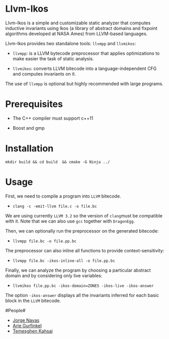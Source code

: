 # Llvm-Ikos #

Llvm-Ikos is a simple and customizable static analyzer that computes inductive invariants
using Ikos (a library of abstract domains and fixpoint algorithms
developed at NASA Ames) from LLVM-based languages.

Llvm-Ikos provides two standalone tools: `llvmpp` and `llvmikos`:

- `llvmpp`: is a LLVM bytecode preprocessor that applies optimizations to make easier
the task of static analysis. 

- `llvmikos`:  converts LLVM bitecode into a language-independent CFG and computes invariants on it. 

The use of `llvmpp` is optional but highly recommended with large programs.

# Prerequisites #

- The C++ compiler must support c++11

- Boost and gmp

# Installation #

`
mkdir build && cd build  && cmake -G Ninja ../
`

# Usage #

First, we need to compile a program into `LLVM` bitecode.
 
- `clang -c -emit-llvm file.c -o file.bc` 

We are using currently `LLVM 3.2` so the version of `clang`must be compatible with it.
Note that we can also use `gcc` together with `DragonEgg`.

Then, we can optionally run the preprocessor on the generated bitecode:
- `llvmpp file.bc -o file.pp.bc` 

The preprocessor can also inline all functions to provide context-sensitivity:

- `llvmpp file.bc -ikos-inline-all -o file.pp.bc` 

Finally, we can analyze the program by choosing a particular abstract domain and by considering only live variables:

- `llvmikos file.pp.bc -ikos-domain=ZONES -ikos-live -ikos-answer`

The option `-ikos-answer` displays all the invariants inferred for each basic block in the `LLVM` bitecode.

#People#

* [Jorge Navas](http://ti.arc.nasa.gov/profile/jorge/)
* [Arie Gurfinkel](arieg.bitbucket.org)
* [Temesghen Kahsai](http://www.lememta.info/)